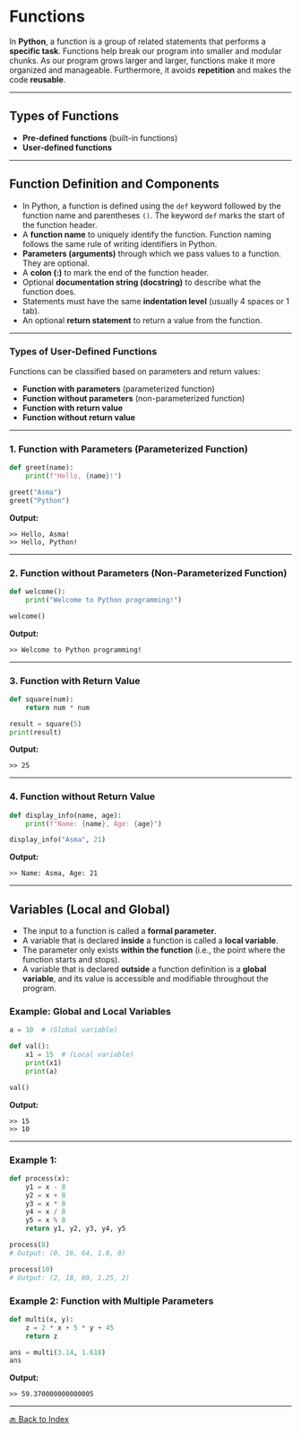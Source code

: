# Functions

In **Python**, a function is a group of related statements that performs a **specific task**. Functions help break our program into smaller and modular chunks. As our program grows larger and larger, functions make it more organized and manageable. Furthermore, it avoids **repetition** and makes the code **reusable**.

---

## Types of Functions

- **Pre-defined functions** (built-in functions)  
- **User-defined functions**

---

## Function Definition and Components

- In Python, a function is defined using the `def` keyword followed by the function name and parentheses `()`. The keyword `def` marks the start of the function header.  
- A **function name** to uniquely identify the function. Function naming follows the same rule of writing identifiers in Python.  
- **Parameters (arguments)** through which we pass values to a function. They are optional.  
- A **colon (:)** to mark the end of the function header.  
- Optional **documentation string (docstring)** to describe what the function does.  
- Statements must have the same **indentation level** (usually 4 spaces or 1 tab).  
- An optional **return statement** to return a value from the function.

---  

### Types of User-Defined Functions

Functions can be classified based on parameters and return values:

- **Function with parameters** (parameterized function)  
- **Function without parameters** (non-parameterized function)  
- **Function with return value**  
- **Function without return value**

---

### 1. Function with Parameters (Parameterized Function)

```python
def greet(name):
    print(f"Hello, {name}!")

greet("Asma")
greet("Python")
````

**Output:**

```
>> Hello, Asma!
>> Hello, Python!
```

---

### 2. Function without Parameters (Non-Parameterized Function)

```python
def welcome():
    print("Welcome to Python programming!")

welcome()
```

**Output:**

```
>> Welcome to Python programming!
```

---

### 3. Function with Return Value

```python
def square(num):
    return num * num

result = square(5)
print(result)
```

**Output:**

```
>> 25
```

---

### 4. Function without Return Value

```python
def display_info(name, age):
    print(f"Name: {name}, Age: {age}")

display_info("Asma", 21)
```

**Output:**

```
>> Name: Asma, Age: 21
```

---
## Variables (Local and Global)

- The input to a function is called a **formal parameter**.  
- A variable that is declared **inside** a function is called a **local variable**.  
- The parameter only exists **within the function** (i.e., the point where the function starts and stops).  
- A variable that is declared **outside** a function definition is a **global variable**, and its value is accessible and modifiable throughout the program.  

### Example: Global and Local Variables

```python
a = 10  # (Global variable)

def val():
    x1 = 15  # (Local variable)
    print(x1)
    print(a)

val()
```

**Output:**

```
>> 15
>> 10
````

---


### Example 1:

```python
def process(x):
    y1 = x - 8
    y2 = x + 8
    y3 = x * 8
    y4 = x / 8
    y5 = x % 8
    return y1, y2, y3, y4, y5

process(8)
# Output: (0, 16, 64, 1.0, 0)

process(10)
# Output: (2, 18, 80, 1.25, 2)
```

### Example 2: Function with Multiple Parameters

```python
def multi(x, y):
    z = 2 * x + 5 * y + 45
    return z

ans = multi(3.14, 1.618)
ans
```

**Output:**

```
>> 59.370000000000005
```

---
[🔙 Back to Index](README.md)
